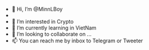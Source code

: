 
- 👋 Hi, I’m @MinnLBoy
- 
- 👀 I’m interested in Crypto
- 🌱 I’m currently learning in VietNam
- 💞️ I’m looking to collaborate on ...
- 📫 You can reach me by inbox to Telegram or Tweeter 

<!---
MinnLBoy/MinnLBoy is a ✨ special ✨ repository because its `README.md` (this file) appears on your GitHub profile.
You can click the Preview link to take a look at your changes.
--->
